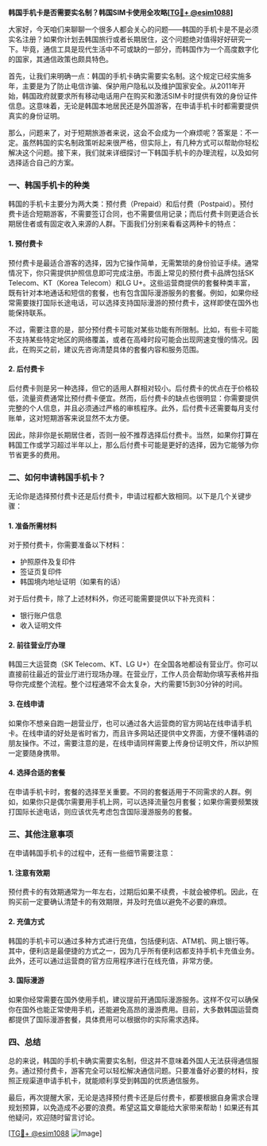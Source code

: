 **韩国手机卡是否需要实名制？韩国SIM卡使用全攻略[[TG💪+ @esim1088](https://t.me/s/esim1088)]**

大家好，今天咱们来聊聊一个很多人都会关心的问题——韩国的手机卡是不是必须实名注册？如果你计划去韩国旅行或者长期居住，这个问题绝对值得好好研究一下。毕竟，通信工具是现代生活中不可或缺的一部分，而韩国作为一个高度数字化的国家，其通信政策也颇具特色。

首先，让我们来明确一点：韩国的手机卡确实需要实名制。这个规定已经实施多年，主要是为了防止电信诈骗、保护用户隐私以及维护国家安全。从2011年开始，韩国政府就要求所有移动电话用户在购买和激活SIM卡时提供有效的身份证件信息。这意味着，无论是韩国本地居民还是外国游客，在申请手机卡时都需要提供真实的身份证明。

那么，问题来了，对于短期旅游者来说，这会不会成为一个麻烦呢？答案是：不一定。虽然韩国的实名制政策听起来很严格，但实际上，有几种方式可以帮助你轻松解决这个问题。接下来，我们就来详细探讨一下韩国手机卡的办理流程，以及如何选择适合自己的方案。

### **一、韩国手机卡的种类**

韩国的手机卡主要分为两大类：预付费（Prepaid）和后付费（Postpaid）。预付费卡适合短期游客，不需要签订合同，也不需要信用记录；而后付费卡则更适合长期居住者或有固定收入来源的人群。下面我们分别来看看这两种卡的特点：

#### **1. 预付费卡**
预付费卡是最适合游客的选择，因为它操作简单，无需繁琐的身份验证手续。通常情况下，你只需提供护照信息即可完成注册。市面上常见的预付费卡品牌包括SK Telecom、KT（Korea Telecom）和LG U+。这些运营商提供的套餐种类丰富，既有针对本地通话和短信的套餐，也有包含国际漫游服务的套餐。例如，如果你经常需要拨打国际长途电话，可以选择支持国际漫游的预付费卡，这样即使在国外也能保持联系。

不过，需要注意的是，部分预付费卡可能对某些功能有所限制。比如，有些卡可能不支持某些特定地区的网络覆盖，或者在高峰时段可能会出现网速变慢的情况。因此，在购买之前，建议先咨询清楚具体的套餐内容和服务范围。

#### **2. 后付费卡**
后付费卡则是另一种选择，但它的适用人群相对较小。后付费卡的优点在于价格较低，流量资费通常比预付费卡便宜。然而，后付费卡的缺点也很明显：你需要提供完整的个人信息，并且必须通过严格的审核程序。此外，后付费卡还需要每月支付账单，这对短期游客来说显然不太方便。

因此，除非你是长期居住者，否则一般不推荐选择后付费卡。当然，如果你打算在韩国工作或学习超过半年以上，那么后付费卡可能是更好的选择，因为它能够为你节省更多的费用。

### **二、如何申请韩国手机卡？**

无论你是选择预付费卡还是后付费卡，申请过程都大致相同。以下是几个关键步骤：

#### **1. 准备所需材料**
对于预付费卡，你需要准备以下材料：
- 护照原件及复印件
- 签证页复印件
- 韩国境内地址证明（如果有的话）

对于后付费卡，除了上述材料外，你还可能需要提供以下补充资料：
- 银行账户信息
- 收入证明文件

#### **2. 前往营业厅办理**
韩国三大运营商（SK Telecom、KT、LG U+）在全国各地都设有营业厅。你可以直接前往最近的营业厅进行现场办理。在营业厅，工作人员会帮助你填写表格并指导你完成整个流程。整个过程通常不会太复杂，大约需要15到30分钟的时间。

#### **3. 在线申请**
如果你不想亲自跑一趟营业厅，也可以通过各大运营商的官方网站在线申请手机卡。在线申请的好处是省时省力，而且许多网站还提供中文界面，方便不懂韩语的朋友操作。不过，需要注意的是，在线申请同样需要上传身份证明文件，所以护照一定要随身携带。

#### **4. 选择合适的套餐**
在申请手机卡时，套餐的选择至关重要。不同的套餐适用于不同需求的人群。例如，如果你只是偶尔需要用手机上网，可以选择流量包月套餐；如果你需要频繁拨打国际长途电话，则应该优先考虑包含国际漫游服务的套餐。

### **三、其他注意事项**

在申请韩国手机卡的过程中，还有一些细节需要注意：

#### **1. 注意有效期**
预付费卡的有效期通常为一年左右，过期后如果不续费，卡就会被停机。因此，在购买前一定要确认清楚卡的有效期限，并及时充值以避免不必要的麻烦。

#### **2. 充值方式**
韩国的手机卡可以通过多种方式进行充值，包括便利店、ATM机、网上银行等。其中，便利店是最便捷的方式之一，因为几乎所有便利店都支持手机卡充值业务。此外，还可以通过运营商的官方应用程序进行在线充值，非常方便。

#### **3. 国际漫游**
如果你经常需要在国外使用手机，建议提前开通国际漫游服务。这样不仅可以确保你在国外也能正常使用手机，还能避免高昂的漫游费用。目前，大多数韩国运营商都提供了国际漫游套餐，具体费用可以根据你的实际需求选择。

### **四、总结**

总的来说，韩国的手机卡确实需要实名制，但这并不意味着外国人无法获得通信服务。通过预付费卡，游客完全可以轻松解决通信问题。只要准备好必要的材料，按照正规渠道申请手机卡，就能顺利享受到韩国的优质通信服务。

最后，再次提醒大家，无论是选择预付费卡还是后付费卡，都要根据自身需求合理规划预算，以免造成不必要的浪费。希望这篇文章能给大家带来帮助！如果还有其他疑问，欢迎随时留言讨论。

[[TG💪+ @esim1088](https://t.me/s/esim1088) ![Image](https://i.postimg.cc/4NQfJmqS/Snipaste-2025-05-13-00-14-12.png)]